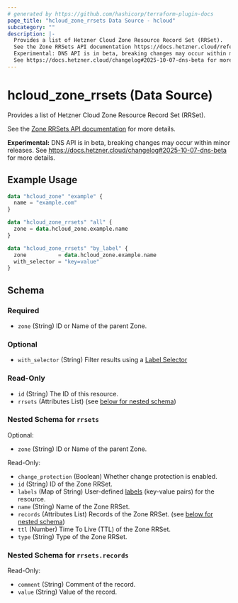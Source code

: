 ```yaml
---
# generated by https://github.com/hashicorp/terraform-plugin-docs
page_title: "hcloud_zone_rrsets Data Source - hcloud"
subcategory: ""
description: |-
  Provides a list of Hetzner Cloud Zone Resource Record Set (RRSet).
  See the Zone RRSets API documentation https://docs.hetzner.cloud/reference/cloud#zone-rrsets for more details.
  Experimental: DNS API is in beta, breaking changes may occur within minor releases.
  See https://docs.hetzner.cloud/changelog#2025-10-07-dns-beta for more details.
---
```


# hcloud_zone_rrsets (Data Source)

Provides a list of Hetzner Cloud Zone Resource Record Set (RRSet).

See the [Zone RRSets API documentation](https://docs.hetzner.cloud/reference/cloud#zone-rrsets) for more details.

**Experimental:** DNS API is in beta, breaking changes may occur within minor releases.
See https://docs.hetzner.cloud/changelog#2025-10-07-dns-beta for more details.

## Example Usage

```terraform
data "hcloud_zone" "example" {
  name = "example.com"
}

data "hcloud_zone_rrsets" "all" {
  zone = data.hcloud_zone.example.name
}

data "hcloud_zone_rrsets" "by_label" {
  zone          = data.hcloud_zone.example.name
  with_selector = "key=value"
}
```

<!-- schema generated by tfplugindocs -->
## Schema

### Required

- `zone` (String) ID or Name of the parent Zone.

### Optional

- `with_selector` (String) Filter results using a [Label Selector](https://docs.hetzner.cloud/reference/cloud#label-selector)

### Read-Only

- `id` (String) The ID of this resource.
- `rrsets` (Attributes List) (see [below for nested schema](#nestedatt--rrsets))

<a id="nestedatt--rrsets"></a>
### Nested Schema for `rrsets`

Optional:

- `zone` (String) ID or Name of the parent Zone.

Read-Only:

- `change_protection` (Boolean) Whether change protection is enabled.
- `id` (String) ID of the Zone RRSet.
- `labels` (Map of String) User-defined [labels](https://docs.hetzner.cloud/reference/cloud#labels) (key-value pairs) for the resource.
- `name` (String) Name of the Zone RRSet.
- `records` (Attributes List) Records of the Zone RRSet. (see [below for nested schema](#nestedatt--rrsets--records))
- `ttl` (Number) Time To Live (TTL) of the Zone RRSet.
- `type` (String) Type of the Zone RRSet.

<a id="nestedatt--rrsets--records"></a>
### Nested Schema for `rrsets.records`

Read-Only:

- `comment` (String) Comment of the record.
- `value` (String) Value of the record.
